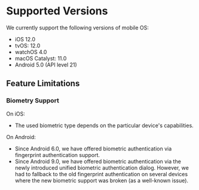 # Supported Versions

We currently support the following versions of mobile OS:

- iOS 12.0
- tvOS: 12.0
- watchOS 4.0
- macOS Catalyst: 11.0
- Android 5.0 (API level 21)

## Feature Limitations

### Biometry Support

On iOS:

- The used biometric type depends on the particular device's capabilities.

On Android:

- Since Android 6.0, we have offered biometric authentication via fingerprint authentication support.
- Since Android 9.0, we have offered biometric authentication via the newly introduced unified biometric authentication dialog. However, we had to fallback to the old fingerprint authentication on several devices where the new biometric support was broken (as a well-known issue).
